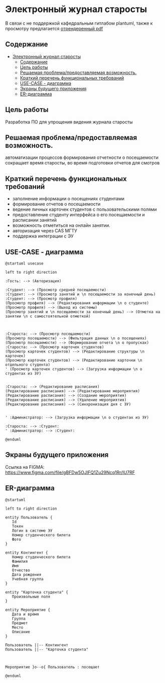 # Электронный журнал старосты

В связи с не поддержкой кафедральным гитлабом plantuml, также к просмотру предлагается  [отрендеренный pdf](./readme.pdf)

## Содержание
<!-- vscode-markdown-toc -->
- [Электронный журнал старосты](#электронный-журнал-старосты)
  - [Содержание](#содержание)
  - [Цель работы](#цель-работы)
  - [Решаемая проблема/предоставляемая возможность.](#решаемая-проблемапредоставляемая-возможность)
  - [Краткий перечень функциональных требований](#краткий-перечень-функциональных-требований)
  - [USE-CASE - диаграмма](#use-case---диаграмма)
  - [Экраны будущего приложения](#экраны-будущего-приложения)
  - [ER-диаграмма](#er-диаграмма)

<!-- vscode-markdown-toc-config
	numbering=false
	autoSave=true
	/vscode-markdown-toc-config -->
<!-- /vscode-markdown-toc -->



## Цель работы

Разработка ПО для упрощения видения журнала старосты


## Решаемая проблема/предоставляемая возможность.

автоматизации процессов формирования отчетности о посещаемости сокращает время старосты, во время подготовки отчетов для смотров


## Краткий перечень функциональных требований


- заполнение информации о посещениях студентами
- формирование отчетов о посещаемости
- ведение личных карточек студентов с пользовательскими полями
- предоставление студенту интерфейса о его посещаемости и расписании занятий
- возможность отметиться на онлайн занятии.
- авторизация через CAS МГТУ
- поддержка интеграции с ЭУ


## USE-CASE - диаграмма

```plantuml
@startuml usecase

left to right direction

:Гость: --> (Авторизация)

:Студент: --> (Просмотр средней посещаемости)
:Студент: --> (Просмотр занятий и \n посещаемости за конечный день)
:Студент: --> (Просмотр профиля)
(Просмотр профиля) --> (Редактирования информации \n о студенте)
(Просмотр профиля) --> (Выход из системы)
(Просмотр занятий и \n посещаемости за конечный день) --> (Отметка на занятии \n с самостоятельной отметкой)



:Староста: --> (Просмотр посещаемости)
(Просмотр посещаемости) --> (Фильтрация данных \n о посещениях)
(Просмотр посещаемости) --> (Формирование отчета \n о пропусках)
:Староста: --> (Просмотр карточек студентов)
(Просмотр карточек студентов) --> (Редактирование структуры \n карточек)
(Просмотр карточек студентов) --> (Редактирование карточки \n отдельного студента)
' (Просмотр карточек студентов) --> (Загрузка информации \n о студентах из ЭУ)


:Староста: --> (Редактирование расписания)
(Редактирование расписания) --> (Редактирование мероприятия)
(Редактирование расписания) --> (Создание мероприятия)
(Редактирование расписания) --> (Удаление мероприятия)
(Редактирование расписания) --> (Синхронизация дня с ЭУ)


' :Администратор: --> (Загрузка информации \n о студентах из ЭУ)

:Староста: --> :Студент:
' :Администратор: --> :Студент:

@enduml
```

## Экраны будущего приложения

Ссылка на FIGMA: https://www.figma.com/file/gBFDw5OJIFQ1Zu29Ncq1Rr/IU7RF


## ER-диаграмма
```plantuml
@startuml

left to right direction

entity Пользователь {
   Id
   Токен
   Логин в системе ЭУ
   Номер студенческого билета
   Фото 
}

entity Контингент {
   Номер студенческого билета
   Фамилия
   Имя
   Отчество
   Дата рождения
   Учебная группа
}

entity "Карточка студента" {
   Произвольные поля
}

entity Мероприятие {
   Дата и время
   Группа
   Предмет
   Место
   Описание
}

Пользователь ||-- Контингент
Пользователь ||-- "Карточка студента"



Мероприятие }o--o{ Пользователь : посещает

@enduml
```